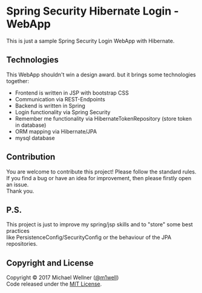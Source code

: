 # Spring Security Hibernate Login - WebApp

This is just a sample Spring Security Login WebApp with Hibernate.<br/>

## Technologies
This WebApp shouldn't win a design award. but it brings some technologies together:<br/>
* Frontend is written in JSP with bootstrap CSS<br/>
* Communication via REST-Endpoints<br/>
* Backend is written in Spring<br/>
* Login functionality via Spring Security<br/>
* Remember me functionality via HibernateTokenRepository (store token in database)<br/>
* ORM mapping via Hibernate/JPA<br/>
* mysql database<br/>

## Contribution
You are welcome to contribute this project! Please follow the standard rules.<br/>
If you find a bug or have an idea for improvement, then please firstly open an issue.<br/>
Thank you.<br/>

## P.S.
This project is just to improve my spring/jsp skills and to "store" some best practices<br/>
like PersistenceConfig/SecurityConfig or the behaviour of the JPA repositories.<br/>

## Copyright and License
Copyright :copyright: 2017 Michael Wellner ([@m1well](http://www.twitter.m1well.de))<br/>
Code released under the [MIT License](/LICENSE).<br/>

